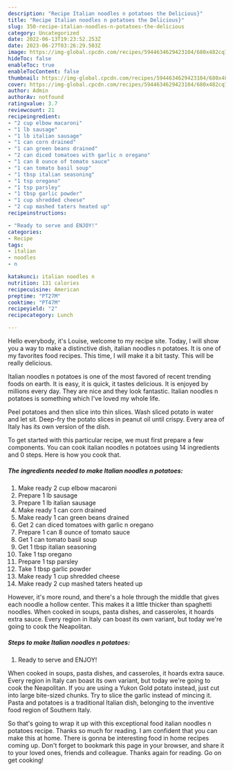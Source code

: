 ```yaml
---
description: "Recipe Italian noodles n potatoes the Delicious}"
title: "Recipe Italian noodles n potatoes the Delicious}"
slug: 350-recipe-italian-noodles-n-potatoes-the-delicious
category: Uncategorized
date: 2022-06-13T19:23:52.253Z
date: 2023-06-27T03:26:29.503Z
image: https://img-global.cpcdn.com/recipes/5944634629423104/680x482cq70/italian-noodles-n-potatoes-recipe-main-photo.jpg
hideToc: false
enableToc: true
enableTocContent: false
thumbnail: https://img-global.cpcdn.com/recipes/5944634629423104/680x482cq70/italian-noodles-n-potatoes-recipe-main-photo.jpg
cover: https://img-global.cpcdn.com/recipes/5944634629423104/680x482cq70/italian-noodles-n-potatoes-recipe-main-photo.jpg
author: Admin
authorAv: notfound
ratingvalue: 3.7
reviewcount: 21
recipeingredient:
- "2 cup elbow macaroni"
- "1 lb sausage"
- "1 lb italian sausage"
- "1 can corn drained"
- "1 can green beans drained"
- "2 can diced tomatoes with garlic n oregano"
- "1 can 8 ounce of tomato sauce"
- "1 can tomato basil soup"
- "1 tbsp italian seasoning"
- "1 tsp oregano"
- "1 tsp parsley"
- "1 tbsp garlic powder"
- "1 cup shredded cheese"
- "2 cup mashed taters heated up"
recipeinstructions:

- "Ready to serve and ENJOY!"
categories:
- Recipe
tags:
- italian
- noodles
- n

katakunci: italian noodles n 
nutrition: 131 calories
recipecuisine: American
preptime: "PT27M"
cooktime: "PT47M"
recipeyield: "2"
recipecategory: Lunch

---
```



Hello everybody, it's Louise, welcome to my recipe site. Today, I will show you a way to make a distinctive dish, italian noodles n potatoes. It is one of my favorites food recipes. This time, I will make it a bit tasty. This will be really delicious.

Italian noodles n potatoes is one of the most favored of recent trending foods on earth. It is easy, it is quick, it tastes delicious. It is enjoyed by millions every day. They are nice and they look fantastic. Italian noodles n potatoes is something which I've loved my whole life.

Peel potatoes and then slice into thin slices. Wash sliced potato in water and let sit. Deep-fry the potato slices in peanut oil until crispy. Every area of Italy has its own version of the dish.


To get started with this particular recipe, we must first prepare a few components. You can cook italian noodles n potatoes using 14 ingredients and 0 steps. Here is how you cook that.

<!--inarticleads1-->

##### The ingredients needed to make Italian noodles n potatoes:

1. Make ready 2 cup elbow macaroni
1. Prepare 1 lb sausage
1. Prepare 1 lb italian sausage
1. Make ready 1 can corn drained
1. Make ready 1 can green beans drained
1. Get 2 can diced tomatoes with garlic n oregano
1. Prepare 1 can 8 ounce of tomato sauce
1. Get 1 can tomato basil soup
1. Get 1 tbsp italian seasoning
1. Take 1 tsp oregano
1. Prepare 1 tsp parsley
1. Take 1 tbsp garlic powder
1. Make ready 1 cup shredded cheese
1. Make ready 2 cup mashed taters heated up


However, it&#39;s more round, and there&#39;s a hole through the middle that gives each noodle a hollow center. This makes it a little thicker than spaghetti noodles. When cooked in soups, pasta dishes, and casseroles, it hoards extra sauce. Every region in Italy can boast its own variant, but today we&#39;re going to cook the Neapolitan. 

<!--inarticleads2-->

##### Steps to make Italian noodles n potatoes:


1. Ready to serve and ENJOY!

When cooked in soups, pasta dishes, and casseroles, it hoards extra sauce. Every region in Italy can boast its own variant, but today we&#39;re going to cook the Neapolitan. If you are using a Yukon Gold potato instead, just cut into large bite-sized chunks. Try to slice the garlic instead of mincing it. Pasta and potatoes is a traditional Italian dish, belonging to the inventive food region of Southern Italy. 

So that's going to wrap it up with this exceptional food italian noodles n potatoes recipe. Thanks so much for reading. I am confident that you can make this at home. There is gonna be interesting food in home recipes coming up. Don't forget to bookmark this page in your browser, and share it to your loved ones, friends and colleague. Thanks again for reading. Go on get cooking!
